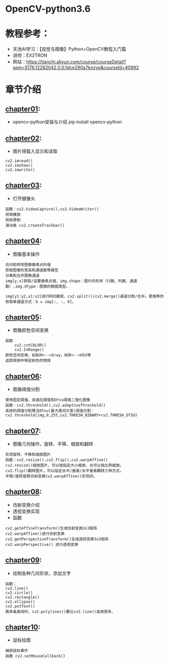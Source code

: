 # OpenCV-python3.6

# 教程参考：

* 天池AI学习：【视觉与图像】Python+OpenCV教程入门篇
* 讲师：EX2TRON
* 网站：https://tianchi.aliyun.com/course/courseDetail?spm=5176.12282042.0.0.1dce290a7knzyq&courseId=40992

# 章节介绍
## [chapter01](https://github.com/2226171237/py-opencv/blob/master/chapter01_%E5%AE%89%E8%A3%85opencv.ipynb):
* opencv-python安装与介绍
    pip install opencv-python
## [chapter02](https://github.com/2226171237/py-opencv/blob/master/chapter02_%E5%9B%BE%E5%83%8F%E8%BD%BD%E5%85%A5%E6%98%BE%E7%A4%BA%E5%92%8C%E4%BF%9D%E5%AD%98.ipynb):
* 图片得载入显示和读取
```
cv2.imread()
cv2.imshow()
cv2.imwrite()
```
## [chapter03](https://github.com/2226171237/py-opencv/blob/master/chapter03_%E6%89%93%E5%BC%80%E6%91%84%E5%83%8F%E5%A4%B4.ipynb):
* 打开摄像头

```
函数：cv2.VideoCapture(),cv2.VideoWriter()
视频播放 
视频录制
滑动条 cv2.createTrackbar()
```
## [chapter04](https://github.com/2226171237/py-opencv/blob/master/chapter04_%E5%9B%BE%E5%83%8F%E5%9F%BA%E6%9C%AC%E6%93%8D%E4%BD%9C.ipynb):
* 图像基本操作
```
访问和修改图像像素点的值
获取图像的宽高和通道数等属性
分离和合并图像通道
img[y,x]获取/设置像素点值，img.shape：图片的形状（行数、列数、通道数）,img.dtype：图像的数据类型。

img[y1:y2,x1:x2]进行ROI截取，cv2.split()/cv2.merge()通道分割/合并。更推荐的获取单通道方式：b = img[:, :, 0]。
```
## [chapter05](https://github.com/2226171237/py-opencv/blob/master/chapter05_%E9%A2%9C%E8%89%B2%E7%A9%BA%E9%97%B4%E5%8F%98%E6%8D%A2.ipynb):
* 图像颜色空间变换
```
函数
    cv2.cvtCOLOR()
    cv2.InRange()
颜色空间变换，如BGR<-->Gray，BGR<-->HSV等
追踪视频中特定颜色的物体

```
## [chapter06](https://github.com/2226171237/py-opencv/blob/master/chapter06_%E9%98%88%E5%80%BC%E5%88%86%E5%89%B2.ipynb):
* 图像阈值分割
```
使用固定阈值、自适应阈值和Otsu阈值二值化图像
函数：cv2.threshold(),cv2.adaptiveThreshold()
高效的阈值分割算法Otsu(最大类间方差)阈值分割：cv2.threshold(img,0,255,cv2.THRESH_BINARY+cv2.THRESH_OTSU)
```
## [chapter07](https://github.com/2226171237/py-opencv/blob/master/chapter07_%E5%9B%BE%E5%83%8F%E5%87%A0%E4%BD%95%E5%8F%98%E6%8D%A2.ipynb):
* 图像几何操作，旋转、平移、缩放和翻转
```
实现旋转、平移和缩放图片
函数：cv2.resize(),cv2.flip(),cv2.warpAffine()
cv2.resize()缩放图片，可以按指定大小缩放，也可以按比例缩放。
cv2.flip()翻转图片，可以指定水平/垂直/水平垂直翻转三种方式。
平移/旋转是靠仿射变换cv2.warpAffine()实现的。
```
## [chapter08](https://github.com/2226171237/py-opencv/blob/master/chapter08_%E4%BB%BF%E5%B0%84%E5%8F%98%E6%8D%A2%E4%B8%8E%E9%80%8F%E8%A7%86%E5%8F%98%E6%8D%A2.ipynb):
* 仿射变换介绍
* 透视变换实现
* 函数
```
cv2.getAffineTransform()生成仿射变换2x3矩阵
cv2.warpAffine()进行仿射变换
cv2.getPerspectiveTransform()生成透视变换3x3矩阵
cv2.warpPerspective() 进行透视变换
```
## [chapter09](https://github.com/2226171237/py-opencv/blob/master/chapter09_%E7%BB%98%E5%9B%BE%E5%8A%9F%E8%83%BD.ipynb):

* 绘制各种几何形状，添加文字
```
函数：
cv2.line()
cv2.circle()
cv2.rectangle()
cv2.ellipse()
cv2.putText()
画多条直线时，cv2.polylines()要比cv2.line()高效很多。
```
## [chapter10](https://github.com/2226171237/py-opencv/blob/master/chapter10_%E9%BC%A0%E6%A0%87%E7%BB%98%E5%9B%BE.ipynb):
* 鼠标绘图
```
捕获鼠标事件
函数 cv2.setMouseCallback()
```
